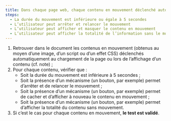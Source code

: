 ```yaml
---
title: Dans chaque page web, chaque contenu en mouvement déclenché automatiquement, vérifie-t-il une de ces conditions ?
steps:
  - La durée du mouvement est inférieure ou égale à 5 secondes
  - L’utilisateur peut arrêter et relancer le mouvement
  - L’utilisateur peut afficher et masquer le contenu en mouvement
  - L’utilisateur peut afficher la totalité de l’information sans le mouvement
---
```


1. Retrouver dans le document les contenus en mouvement (obtenus au moyen d’une image, d’un script ou d’un effet CSS) déclenchés automatiquement au chargement de la page ou lors de l’affichage d’un contenu (cf. note) ;
2. Pour chaque contenu, vérifier que :
   - Soit la durée du mouvement est inférieure à 5 secondes ;
   - Soit la présence d’un mécanisme (un bouton, par exemple) permet d’arrêter et de relancer le mouvement ;
   - Soit la présence d’un mécanisme (un bouton, par exemple) permet de cacher et d’afficher à nouveau le contenu en mouvement ;
   - Soit la présence d’un mécanisme (un bouton, par exemple) permet d’afficher la totalité du contenu sans mouvement.
3. Si c’est le cas pour chaque contenu en mouvement, **le test est validé**.
